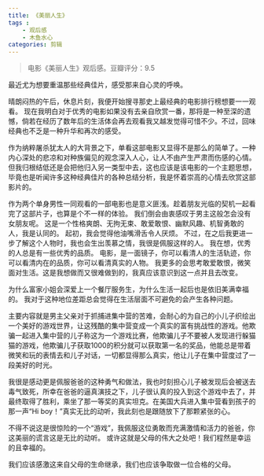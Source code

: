 ```yaml
---
title: 《美丽人生》
tags : 
    - 观后感
    - 木鱼水心
categories: 剪辑
---
```


> 电影《美丽人生》观后感。豆瓣评分：9.5

最近尤为想要重温那些经典佳片，感受那来自心灵的呼唤。

晴朗闷热的午后，休息片刻，我便开始搜寻那史上最经典的电影排行榜想要一一观看。
现在我明白对于优秀的电影如果没有去亲自欣赏一番，那将是一种至深的遗憾，倘若在经历了数年后的生活体会再去观看我又越发觉得可惜不少。不过，回味经典也不乏是一种升华和再次的感受。

作为纳粹屠杀犹太人的大背景之下，单看这部电影又显得不是那么的简单了。一种内心深处的悲凉和对种族偏见的观念深入人心，让人不由产生严肃而伤感的心情。但我归根结低还是会把他归入另一类型中去，这也应该是该电影的一个主题思想，毕竟也是听闻许多这种经典佳片的各种总结分析，我是怀着崇高的心情去欣赏这部影片的。

作为两个单身男性一同观看的一部电影也是意义匪浅。趁着朋友光临的契机一起看完了这部片子，也算是个不一样的体验。
我们倒会由衷感叹于男主这般怎会没有女朋友呢。
这是一个性格爽朗、无拘无束、敢爱敢恨、幽默风趣、机智勇敢的人，我是认同的。
起初，我会觉得他油嘴滑舌令人厌烦。
不过，在之后我更进一步了解这个人物时，我也会生出羡慕之情，我很是佩服这样的人。
我在想，优秀的人总是有一些优秀的品质。
电影，是一面镜子，你可以看清人的生活轨迹，你可以看清内在的品质，你可以看清真实的人物。
我更多的会思考敢爱敢恨，微笑面对生活。这是我想做而又很难做到的，我真应该意识到这一点并且去改变。

为什么富家小姐会深爱上一个餐厅服务生，为什么生活一起后也是依旧美满幸福的。
我对于这种地位差距总会觉得在生活层面不可避免的会产生各种问题。

主要内容就是男主父亲对于抓捕进集中营的苦难，会耐心的为自己的小儿子织绘出一个美好的游戏世界，让这残酷的集中营变成一个真实的富有挑战性的游戏。他欺骗一起进入集中营的儿子称这为一个游戏比赛，他欺骗儿子不要被人发现进行躲猫猫的游戏，他欺骗儿子获取1000的积分就可以获取第一名的奖品，他能总是带着微笑和玩的表情去和儿子对话，一切都显得那么真实，他让儿子在集中营度过了一段美好的时光。

我很是感动更是佩服爸爸的这种勇气和做法，我也时刻担心儿子被发现后会被送去毒气致死，所幸在爸爸的逼真演技之下，儿子很认真的投入到这个游戏中去了，并最终取得了胜利，乘坐了那一等奖的真实坦克。在美国大兵进入集中营看到孩子的那一声“Hi boy！”真实无比的动听，我此刻也是跟随放下了那颗紧张的心。

不得不说这是很惊险的一个“游戏”，我佩服这位勇敢而充满激情和活力的爸爸，你这美丽的谎言这是无比的动听。
或许这就是父母的伟大之处吧！我们程然是幸运的且幸福的。

我们应该感激这来自父母的生命继承，我们也应该争取做一位合格的父母。
